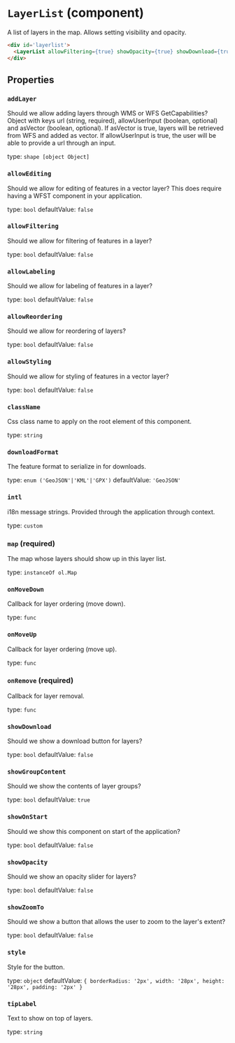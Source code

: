 `LayerList` (component)
=======================

A list of layers in the map. Allows setting visibility and opacity.

```html
<div id='layerlist'>
  <LayerList allowFiltering={true} showOpacity={true} showDownload={true} showGroupContent={true} showZoomTo={true} allowReordering={true} map={map} />
</div>
```

Properties
----------

### `addLayer`

Should we allow adding layers through WMS or WFS GetCapabilities?
Object with keys url (string, required), allowUserInput (boolean, optional) and asVector (boolean, optional).
If asVector is true, layers will be retrieved from WFS and added as vector.
If allowUserInput is true, the user will be able to provide a url through an input.

type: `shape [object Object]`


### `allowEditing`

Should we allow for editing of features in a vector layer?
This does require having a WFST component in your application.

type: `bool`
defaultValue: `false`


### `allowFiltering`

Should we allow for filtering of features in a layer?

type: `bool`
defaultValue: `false`


### `allowLabeling`

Should we allow for labeling of features in a layer?

type: `bool`
defaultValue: `false`


### `allowReordering`

Should we allow for reordering of layers?

type: `bool`
defaultValue: `false`


### `allowStyling`

Should we allow for styling of features in a vector layer?

type: `bool`
defaultValue: `false`


### `className`

Css class name to apply on the root element of this component.

type: `string`


### `downloadFormat`

The feature format to serialize in for downloads.

type: `enum ('GeoJSON'|'KML'|'GPX')`
defaultValue: `'GeoJSON'`


### `intl`

i18n message strings. Provided through the application through context.

type: `custom`


### `map` (required)

The map whose layers should show up in this layer list.

type: `instanceOf ol.Map`


### `onMoveDown`

Callback for layer ordering (move down).

type: `func`


### `onMoveUp`

Callback for layer ordering (move up).

type: `func`


### `onRemove` (required)

Callback for layer removal.

type: `func`


### `showDownload`

Should we show a download button for layers?

type: `bool`
defaultValue: `false`


### `showGroupContent`

Should we show the contents of layer groups?

type: `bool`
defaultValue: `true`


### `showOnStart`

Should we show this component on start of the application?

type: `bool`
defaultValue: `false`


### `showOpacity`

Should we show an opacity slider for layers?

type: `bool`
defaultValue: `false`


### `showZoomTo`

Should we show a button that allows the user to zoom to the layer's extent?

type: `bool`
defaultValue: `false`


### `style`

Style for the button.

type: `object`
defaultValue: `{
  borderRadius: '2px',
  width: '28px',
  height: '28px',
  padding: '2px'
}`


### `tipLabel`

Text to show on top of layers.

type: `string`

